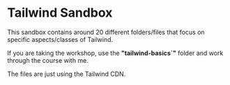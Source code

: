 # Tailwind Sandbox

This sandbox contains around 20 different folders/files that focus on specific aspects/classes of Tailwind.

If you are taking the workshop, use the **"tailwind-basics´"** folder and work through the course with me. 

The files are just using the Tailwind CDN.
